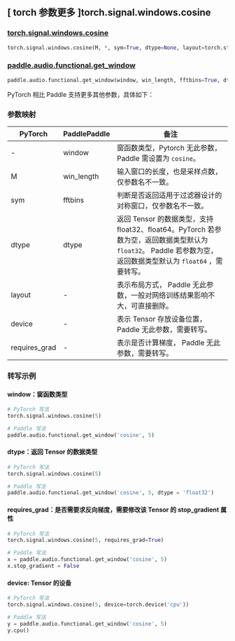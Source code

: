 ## [ torch 参数更多 ]torch.signal.windows.cosine
### [torch.signal.windows.cosine](https://pytorch.org/docs/stable/generated/torch.signal.windows.cosine.html)

```python
torch.signal.windows.cosine(M, *, sym=True, dtype=None, layout=torch.strided, device=None, requires_grad=False)
```

### [paddle.audio.functional.get_window](https://www.paddlepaddle.org.cn/documentation/docs/zh/2.6/api/paddle/audio/functional/get_window_cn.html#get-window)

```python
paddle.audio.functional.get_window(window, win_length, fftbins=True, dtype='float64')
```

PyTorch 相比 Paddle 支持更多其他参数，具体如下：
### 参数映射

| PyTorch       | PaddlePaddle | 备注                                                   |
| ------------- | ------------ | ------------------------------------------------------ |
| - | window |  窗函数类型，Pytorch 无此参数，Paddle 需设置为 `cosine`。 |
| M  | win_length            | 输入窗口的长度，也是采样点数，仅参数名不一致。 |
| sym        | fftbins       | 判断是否返回适用于过滤器设计的对称窗口，仅参数名不一致。  |
| dtype        | dtype | 返回 Tensor 的数据类型，支持 float32、float64。PyTorch 若参数为空，返回数据类型默认为 `float32`。 Paddle 若参数为空，返回数据类型默认为 `float64` ，需要转写。|
| layout | -| 表示布局方式， Paddle 无此参数，一般对网络训练结果影响不大，可直接删除。 |
| device | - | 表示 Tensor 存放设备位置，Paddle 无此参数，需要转写。 |
| requires_grad | - | 表示是否计算梯度， Paddle 无此参数，需要转写。 |

### 转写示例

#### window：窗函数类型
```python
# PyTorch 写法
torch.signal.windows.cosine(5)

# Paddle 写法
paddle.audio.functional.get_window('cosine', 5)
```

#### dtype：返回 Tensor 的数据类型
```python
# PyTorch 写法
torch.signal.windows.cosine(5)

# Paddle 写法
paddle.audio.functional.get_window('cosine', 5, dtype = 'float32')
```

#### requires_grad：是否需要求反向梯度，需要修改该 Tensor 的 stop_gradient 属性
```python
# PyTorch 写法
torch.signal.windows.cosine(5, requires_grad=True)

# Paddle 写法
x = paddle.audio.functional.get_window('cosine', 5)
x.stop_gradient = False
```

#### device: Tensor 的设备
```python
# PyTorch 写法
torch.signal.windows.cosine(5, device=torch.device('cpu'))

# Paddle 写法
y = paddle.audio.functional.get_window('cosine', 5)
y.cpu()
```
